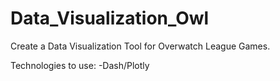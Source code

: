 # Data_Visualization_Owl

Create a Data Visualization Tool for Overwatch League Games.
 
Technologies to use: 
  -Dash/Plotly

